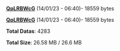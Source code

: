 [**QpLRBWcG**](/data/QpLRBWcG.txt) (14/01/23 - 06:40)- 18559 bytes

[**QpLRBWcG**](/data/QpLRBWcG.txt) (14/01/23 - 06:40)- 18559 bytes

**Total Datas**: 4283

**Total Size**: 26.58 MB / 26.6 MB